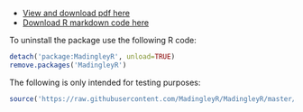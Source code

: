 * [View and download pdf here](https://madingleyr.github.io/MadingleyR/Manual/UserManual.pdf)
* [Download R markdown code here](https://madingleyr.github.io/MadingleyR/Package/vignettes/MadingleyR.rmd)

To uninstall the package use the following R code:

```R
detach('package:MadingleyR', unload=TRUE)
remove.packages('MadingleyR')
```

The following is only intended for testing purposes:

```R
source('https://raw.githubusercontent.com/MadingleyR/MadingleyR/master/Manual/UserManual.r')
```
